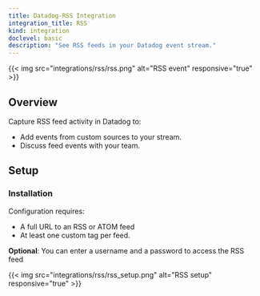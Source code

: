 ```yaml
---
title: Datadog-RSS Integration
integration_title: RSS
kind: integration
doclevel: basic
description: "See RSS feeds in your Datadog event stream."
---
```


{{< img src="integrations/rss/rss.png" alt="RSS event" responsive="true" >}}

## Overview
Capture RSS feed activity in Datadog to:

  * Add events from custom sources to your stream.
  * Discuss feed events with your team.

## Setup
### Installation

Configuration requires:

* A full URL to an RSS or ATOM feed
* At least one custom tag per feed.

**Optional**: You can enter a username and a password to access the RSS feed

{{< img src="integrations/rss/rss_setup.png" alt="RSS setup" responsive="true" >}}